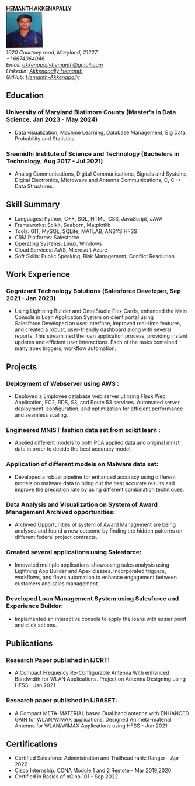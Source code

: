 **HEMANTH AKKENAPALLY**\
<img src="images/HemanthAkkenapally.jpg" alt="Hemanth" style="width:100px;height:100px;">\
*1020 Courtney road, Maryland, 21227*\
*+1 6674064046*\
*Email: akkenapallyhemanth@gmail.com*\
*LinkedIn: [Akkenapally Hemanth](https://www.linkedin.com/in/hemanthakkenapally/)*\
*GitHub: [Hemanth-Akkenapally](https://github.com/Hemanth-Akkenapally)*

## Education
### University of Maryland Blatimore County (Master's in Data Science, Jan 2023 - May 2024)
- Data visualization, Machine Learning, Database Management, Big Data, Probability and Statistics.
### Sreenidhi Institute of Science and Technology (Bachelors in Technology, Aug 2017 - Jul 2021)
- Analog Communications, Digital Communications, Signals and Systems, Digital Electronics, Microwave and Antenna Communications, C, C++, Data Structures.
## Skill Summary
- Languages: Python, C++, SQL, HTML, CSS, JavaScript, JAVA
- Frameworks: Scikit, Seaborn, Matplotlib
- Tools: GIT, MySQL, SQLite, MATLAB, ANSYS HFSS
- CRM Platforms: Salesforce
- Operating Systems: Linux, Windows
- Cloud Services: AWS, Microsoft Azure
- Soft Skills: Public Speaking, Risk Management, Conflict Resolution

## Work Experience
### Cognizant Technology Solutions (Salesforce Developer, Sep 2021 - Jan 2023)
- Using Lightning Builder and OmniStudio Flex Cards, enhanced the Main Console in Loan Application System on client portal using Salesforce.Developed an user interface, improved real-time features, and created a robust, user-friendly dashboard along with several reports. This streamlined the loan application process, providing instant updates and efficient user interactions. Each of the tasks contained many apex triggers, workflow automation.

## Projects
### Deployment of Webserver using AWS :
- Deployed a Employee database web server utilizing Flask Web Application, EC2, RDS, S3, and Route 53 services. Automated server deployment, configuration, and optimization for efficient performance and seamless scaling.
### Engineered MNIST fashion data set from scikit learn :
- Applied different models to both PCA applied data and original mnist data in order to decide the best accuracy model.
### Application of different models on Malware data set:
- Developed a robust pipeline for enhanced accuracy using different models on malware data to bring out the best accurate results and improve the prediction rate by using different combination techniques.
### Data Analysis and Visualization on System of Award Management Archived opportunities:
- Archived Opportunities of system of Award Management are being analysed and found a new outcome by finding the hidden patterns on different federal project contracts.
### Created several applications using Salesforce:
- Innovated multiple applications showcasing sales analysis using Lightning App Builder and Apex classes. Incorporated triggers, workflows, and flows automation to enhance engagement between customers and sales management.
### Developed Loan Management System using Salesforce and Experience Builder:
- Implemented an interactive console to apply the loans with easier point and click actions.

## Publications
### Research Paper published in IJCRT:
- A Compact Frequency Re-Configurable Antenna With enhanced Bandwidth for WLAN Applications. Project on Antenna Designing using HFSS - Jan 2021
### Research paper published in IJRASET:
- A Compact META-MATERIAL based Dual band antenna with ENHANCED GAIN for WLAN/WiMAX applications. Designed An meta-material Antenna for WLAN/WiMAX Applications using HFSS - Jun 2021
## Certifications
- Certified Salesforce Administration and Trailhead rank: Ranger - Apr 2022
- Cisco Internship. CCNA Module 1 and 2 Remote  - Mar 2019,2020
- Certified in Basics of nCino 101 - Sep 2022

